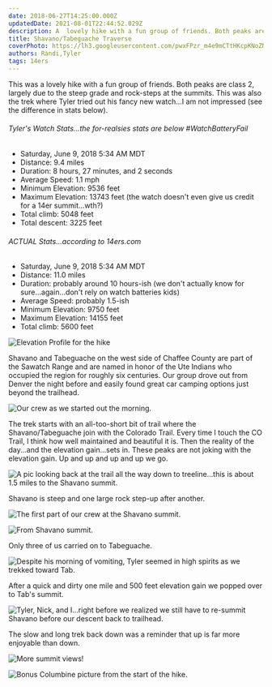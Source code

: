 ```yaml
---
date: 2018-06-27T14:25:00.000Z 
updatedDate: 2021-08-01T22:44:52.029Z
description: A  lovely hike with a fun group of friends. Both peaks are class 2, largely due to the steep grade and rock-steps at the summits
title: Shavano/Tabeguache Traverse
coverPhoto: https://lh3.googleusercontent.com/pwxFPzr_m4e9mCTtHKcpKNoZNNsx0f-5zGKBlijTSxqwKelizszzPp-o7xw_dduT38ERm6DQPow9OGrPVddGElbu1d1qrtNGjZTg8kxudiuOtr2DEvx0sYQU7FqLRmFcWnq-uDBgkUqN3Z1qwwQxSMelbpBgPa4IXm0gSBBKNZneuTYaZ-91z_dD-r6MPfOXwf3YBuKDY7fLfxjg2Of7AFfLbuSAcOeCtCghiC3eVTuKBYwX_kRUIQNej8Bl4c6YMucLFS7NMhWivMxwZ0mDgFBDXNAeo03OIfP-_IExZf4fhdNVUYMgnNAevVurCtEP-9HZuKnYHzP9B7RTAhZSXS_y4tjRzRaX2jzaWNev5d1RDzkaiUqCL5tHbQwUq-TPEjos6UuBBxONz8DgXpdkXBKQ4JXYC1FEhV9DIDmEUeLA0mtOj7fAXt5kpoS4TFMPGKy3bIU4EdNqwVf2e3_YZ6uYA8cqJZS-Dv3u_FQA-AiUm6r_AEHBwjTHxeQM405Q1IPm_uWZoM7U70_hvduEGF9UnA2ea7jO3EiZS3-jAL6ijfHI_9RHsOJW7Ko-m1zx5QDFkLISeTt_mQnJMdqPlYgMVu0AS-Xa621ActDzPTBpKB0K9eaQGzSBeaCnxGz3Wv23ajHzkfkCaZevO4PFsb5SzImMlPFn=w480-h640-no
authors: Randi,Tyler
tags: 14ers
---
```

This was a lovely hike with a fun group of friends. Both peaks are class 2, largely due to the steep grade and rock-steps at the summits. This was also the trek where Tyler tried out his fancy new watch...I am not impressed (see the difference in stats below).

###### Tyler's Watch Stats...the for-realsies stats are below #WatchBatteryFail

* Saturday, June 9, 2018 5:34 AM MDT
* Distance: 9.4 miles
* Duration: 8 hours, 27 minutes, and 2 seconds
* Average Speed: 1.1 mph
* Minimum Elevation: 9536 feet
* Maximum Elevation: 13743 feet (the watch doesn't even give us credit for a 14er summit...wth?)
* Total climb: 5048 feet
* Total descent: 3225 feet

###### ACTUAL Stats...according to 14ers.com

* Saturday, June 9, 2018 5:34 AM MDT
* Distance: 11.0 miles
* Duration: probably around 10 hours-ish (we don't actually know for sure...again...don't rely on watch batteries kids)
* Average Speed: probably 1.5-ish
* Minimum Elevation: 9750 feet
* Maximum Elevation: 14155 feet
* Total climb: 5600 feet

![Elevation Profile for the hike](/images/ts.png)

Shavano and Tabeguache on the west side of Chaffee County are part of the Sawatch Range and are named in honor of the Ute Indians who occupied the region for roughly six centuries. Our group drove out from Denver the night before and easily found great car camping options just beyond the trailhead.

![Our crew as we started out the morning.](https://lh3.googleusercontent.com/gDdiK9yhVgvRCjVhjKTPC8yNiW2uzs7Z7Uvq9p-gH19WvotyZs0ybDcnVxh7Qus0TpQyge2McSFcJ7YzlYpFK9ATrHFLUtO02BfmFOnFtjnJUJA2-UfEKcCDtBPjYVOBPLNN70z-5GMleX0EFi196N53druwWU0zynFofvMsfV2yZ-pGxtpjzEkLgLAID-su2VBCEzI_hxA4geFBFMhQQ-qVOZFiK2sTMYe9kaCE6K7cz-hkxNPsRDJZyF1sE-liXVDWADlRDhobrMQtq3Pm3QS9mNWxKdqZVWV2rLsN3uS7SJ1mzcvnB7MQ8nb18dBiNE2-VkAdt8ByRsnfmqx0_L8pbmlSBaAOkV8eGnbvvHAF51gi1ZIL_a3_eJdMpD6N0hzfkns0vSRWnaeFl_Dxep6C77kzJKR601YmZDgBD6IJFAkWHAHz8gHuiQRrbtewnhNkSy7LNDBKAsgEJc1Pl4w9Bo3hY5AKPdHewufVUOOq8k55koFgQrmoQh1NpZRH_mevneLEbE9iTngJGXQ5FzRdndyG7L_Gb-IS-ZyoZIVfLJPKGIjBHtai5b3YS0h7gSvIgEhDLKnV-5-Spbzi8sASrIV-o6-DaJpSLzLbbV8mUDrlItPGjHUj_HSuK-Kita3OQWryw6Pfv_a_-nksX2BnfBUqiYtE=w480-h360-no)

The trek starts with an all-too-short bit of trail where the Shavano/Tabeguache join with the Colorado Trail. Every time I touch the CO Trail, I think how well maintained and beautiful it is. Then the reality of the day...and the elevation gain...sets in. These peaks are not joking with the elevation gain. Up and up and up and up we go.

![A pic looking back at the trail all the way down to treeline...this is about 1.5 miles to the Shavano summit.](https://lh3.googleusercontent.com/pwxFPzr_m4e9mCTtHKcpKNoZNNsx0f-5zGKBlijTSxqwKelizszzPp-o7xw_dduT38ERm6DQPow9OGrPVddGElbu1d1qrtNGjZTg8kxudiuOtr2DEvx0sYQU7FqLRmFcWnq-uDBgkUqN3Z1qwwQxSMelbpBgPa4IXm0gSBBKNZneuTYaZ-91z_dD-r6MPfOXwf3YBuKDY7fLfxjg2Of7AFfLbuSAcOeCtCghiC3eVTuKBYwX_kRUIQNej8Bl4c6YMucLFS7NMhWivMxwZ0mDgFBDXNAeo03OIfP-_IExZf4fhdNVUYMgnNAevVurCtEP-9HZuKnYHzP9B7RTAhZSXS_y4tjRzRaX2jzaWNev5d1RDzkaiUqCL5tHbQwUq-TPEjos6UuBBxONz8DgXpdkXBKQ4JXYC1FEhV9DIDmEUeLA0mtOj7fAXt5kpoS4TFMPGKy3bIU4EdNqwVf2e3_YZ6uYA8cqJZS-Dv3u_FQA-AiUm6r_AEHBwjTHxeQM405Q1IPm_uWZoM7U70_hvduEGF9UnA2ea7jO3EiZS3-jAL6ijfHI_9RHsOJW7Ko-m1zx5QDFkLISeTt_mQnJMdqPlYgMVu0AS-Xa621ActDzPTBpKB0K9eaQGzSBeaCnxGz3Wv23ajHzkfkCaZevO4PFsb5SzImMlPFn=w480-h640-no)

Shavano is steep and one large rock step-up after another.

![The first part of our crew at the Shavano summit.](https://lh3.googleusercontent.com/Xit2FyNwc1tmhozs6qmgp7vCJcchPFV3aT-8BcqH-60oMjYyOorguPwmAvqn72KKCCPd2F3o3zrSsI42eiT5XwkKXiaMcqAG0oMgYO7L8i2c0HzYALVVYTPeBFMrNMxfUmSyqx7KwEB_-ZVAUEasN5RxJBrXIZcC_YYaxSbJIQq02bvQXBYjI1ZkuuOfz86n4WMOMl5OYC4VXgbHBSqK4Xztd_k2VeOLC7fCnAx7gQrd-klmfBr3D5mDQPbb8Sv7zKRFDaUnsF3yVOy97FKLvwg2mrk2VqSKVgTB8ZObMNKrUe16rKx8XlmVybE8b9RaTC7Nlt_vUPsLD7zKfgNmdH62sP_6q3DRfTZegFMCN7Z7Uv9MK9XIw6vAF69vSGvarx-o9lbagcj5pBoBOkaEHIytJryrwGx0Hou7mdH7iv3mnpXsxNc3pi5mNEv5wZLi6DNLQwkpHVRGCC-chmsmXcZ-pqGqZ6Os6m0tUaLs5H1nGLg90DnUqMiAx9AIkc--eoYZteeUj--fqvBF3tVqfsPQvitB_jWHbi2iHJwrEFzEwonSTsXByLslj2VwTWx2NcsHR-gm231WGpKWxZC-PIzbkh0m0OexF3qxT_MD5E1yosPwu0eIRPlflmWwrSmZKt3emDpnP3ZSiLGfeVojh5QRoDz2SvHn=w480-h360-no)

![From Shavano summit.](https://lh3.googleusercontent.com/SBFGLSYJRtalVBRfkCUK-KP8NREWgHdjNKLwrK1mMppqR0Wn2UMz9sGRDeAaQDSaZt6cSrZxjS4IDVyGoHpRtNiea5HRX_P8uVuts69pnfOUG2mVJdA2ZH79Y__SQiJrPHKuFvyGgbE9QLwQiXtjEDtaaWLGiw1ALad19sl0nqK0OwSZNWcPcJnRQm08HW2xjpVnCslsYsENY6MriJmDD11IgpRjSCd8H2izXsql6nV6r83zXeRYxZFslNZ6t4XAydszNIWyIKY1cDTa4PLI__RRlEh88eObHetBgMLL9W7PQGsKOmWI3y_WTlRVruJuGaSVy4hcVF0C6eoDdLmk80V7vZtqPSpHQC0MqmwqIvGMbBnmpH420ZXmMMxnwapIYVcjTiJ-yVYigxjUlEj-lTdukugBTF0-u28V-BPjyPaGQ6VZCPJp2FF1RHPikRErvJ2a456kL0X-js6sh1EH-8ubwYERJ3FfsosEzeRsiTJCM9NBBN7q5amHghbi8CkjHAOlDQY7_2-G40UFB3JzeuzqTtqo50RZgQHbb4VhShWi7nIsxmewCAnDWj2dQAcsDxcIuX8t1LmWC5H0-6UE94rEQ9dR4rXb8iNiXFpMWVCjnXZS0MPCUrHxM6XSU4CPpbBlsEqrMzuwcx6gPYWFryc4xlzRsOdR=w1794-h1017-no)

Only three of us carried on to Tabeguache.

![Despite his morning of vomiting, Tyler seemed in high spirits as we trekked toward Tab.](https://lh3.googleusercontent.com/-bWIAWWp9RxOAe0Sxh_bKpnRxzR8XeTku84miSIhpZ4wHZaTmhv_OI9QGVJHGSjBFhr8LD29fHVzJOrMAQxxBwMEWbLtYz492peQ5ATwU97znOKW_z4vVJiQXbGTKm2mvD2m-SQry8aTMIDaGaamdPDUhpN3njeRUH7a088iu1jpOZ0Bi1-q4R1YRDP0CqQ77qwgKPlckwwnUqdzlqMlL3DTDGh8-Vq9QCYTopOGAlFXpYyvBACe41hxmrRL2RK8Xfb4cc12bdmSxlXhhwQ9cDDh1hPJN-XA2YQr9H-M6dnnQH9iYXkqNLAAwUXZnNPb4ATgi57NI4gv8B9u2RkMcSNKfDpmOrvZOFt586WG78nONkIuK2r2CrHg0DGyRGtcrHekxSc65gQuvWVNky_mh04XraDee9BVJvwYIlfa8SiLUt2iyXOkCsz626LLLh_ghmJGVQcCUwlVQutaIcVbc6arJ-HpV8PIhnzXnwauf-CUqxot2m24le4c_WIYJ7VqH8D7MkBQ47aAgdyWdew87JYavF4-DUeWpNIpj3i_k_y9VjJlDMTryy0BdY0dX-V-5XaGqh3PsAVAkChrwxqoTVxJx5zwgKzMuigYxn-QxkAHQI2hN2Rirmz6VjavTr9Q1sMseAMAqdyC3hvJr7HIIt4JVRUI4h3S=w360-h480-no)

After a quick and dirty one mile and 500 feet elevation gain we popped over to Tab's summit.

![Tyler, Nick, and I...right before we realized we still have to re-summit Shavano before our descent back to trailhead.](https://lh3.googleusercontent.com/QVTO45dxYdRFTlOryeyQzKBt9pGK_1AqDDqUsb5tyxEAoAkeFn0ukhm801DW9AWazK6mgjv0jmj55NKQct5DpV5jUzSOX6WKB1FPkNdv92g6fbYIZHfZVlv-RqQJi9YO8zEa7aKl7u216FnpcLndNg4LQ46Pm7mrF2bw-bKeTTjkRFtIf3pMTmksvu81K5gdcrq8KcZvfc4xXetb7le-Suv3uL4MhQ2QZigaQMNsopMkEYAm6K4Xz79qBMp5crc1JQDjAeMaY6kdoJITjNmOpPQO_Hkz3qvzZiQfrgfIVqg9pzqdZRZ6M24f5mzGFyL7ZPAuYQeeGZpOhMGdBtiTaQ8Mthc9II3cAdJrw97Q3q3IRSEIAMb_5u1Qr_xIB5ChFyRP1-WY1AU9ZPTLuSoqSntJQXg1pcBnPwsU6DOC-iXRldg741XrpDpEg7kPaRFLm3IjFiwFI3n9zxZd7mBResSloKwyklWlLIpo5AX_SnP_yWWQq62b9TfdMkNv9hZhMZibf5IUAjrum3Zkd2y25WnsztnAR9jF-PzkkUmD90Lpt0WiAXnSRP3lqvItKGBO_Ndbvf1MMUDeFmXkVtWwN5j4XeoF8ZAfLjNJvZHrGSLU9kaUqi5PVRSbhLlbfv56YBS_0FoLSkcLRMFjZJ41jJ3zWdGeBQR0=w1920-h1440-no)

The slow and long trek back down was a reminder that up is far more enjoyable than down.

![More summit views!](https://lh3.googleusercontent.com/XIoiYHH9xT7IXcvqGrpbbZZZKpQjascNfbLVcXFnqSUA39ZVueZJK4pHqVxz7HSwps7VHH-YB2_nvFcQ6rifl5tc7th8URdaJGwx7NmkIFi4Mtxv10UUQ3KGAhdGfscCP3Gz2ix0CToMmh8Kt1UZq1Er5-kWumQtjAmc0hrz10hV7e8m53IQcBRpcMtgwLBvQmX51iha-PSVi_11eQiTz4JyDR0pg_3YArdMExGFexJbylfOFBkcSGn4T-WJ5lCWGhuU9u31Ip9w7lPiFekeUQ68-lxwQ4mwINnEewu-WbzN5itngIn4C2teiOl9C8xgWyPa9FC_tfUVZ4UCq6fJgyXw27XdjzHgXvRsCLKxe0NDkqMassmRW6szIeTjMfMKFJGPeLINXRwdoVU5u4aj5lPcxhx7QhqaFF4oM7N3iP3-OlZpUY35qZp-mBFH19Vs-jfrZBcnJFC_uV06MUFrJht1qypFBqbkQexXvdVozOgFlid_BFBID-eJUv3HXdAkOTyNbmEarc5XEeHeo3o83M_MURThKgBneTRMDcYaK7vOMjgP-_XS7RJU_Yv_ZJwTutJD8VyeEkTCKI5a2xriXfZyjt1rrLTeA_ef7iV7QQSxCRjLfsgdYOenZG3mwl-WT9tpr16NXYK3Reaooz64GlFlYknmnIU8fA=w1920-h1250-no)

![Bonus Columbine picture from the start of the hike.](https://lh3.googleusercontent.com/a88ZKQB93HwGn2FWeFzWI2hy1IVyy_U5Qrus-7nTJAaayTgKdbnWNoNCUSxSeJGwgwmzO4vfcHUSG0s1-jmDfFW2q9kkNJQqjjxNJUmuqZl02pEz53HH7yQW_nzm8v3R4dAM837fbebigyRMPM1-ul4ZQCjuBYPiuXjthEm7t0D8E_VivF7k4CzUAIUdupki4MGEzmnZfFNODskZHJotdzr7f6dubBPTep02ea7e-QErdQQ5kfaaBtbBGosg3-9qtq3HcwWdjSEgCb2yLEYloKYcH1NZ7qH-3mqIoTuEuZUWgiZXTgZsj5cC3Vi9oASYbjR2QGRFJc6re_0vsEAikRlaEm6TIz7rAwmONf9CfhqNKo5fy8CfElCJFuGKvWNXES2xfyUIAWSY9xHdgPbLJ5D-wUyCDxsoPyDkGiqx61EqvjKeGw0B_8NhjRILHurtZ2XgDTkwizEF625XO8ZHFbqNZvPyJVl1wT2ym-b9hqrT6L2LuKuxsK9yPeRQajcavnpnguhl5OpjSwsO-9P4qODXLhsj6O9baIDKebUDjCWgz__KumyjZ3S2luZ89iaKlJ3IxAgkfwJ80q1sjqgqTNQbFQ9rp-1se4baIb8dUbWfThQpeWbK8kcK5apQJUVvyA9ok2z6MJ4cm2vyESUjbffy4Mrg1swOFQ=w1920-h1440-no)